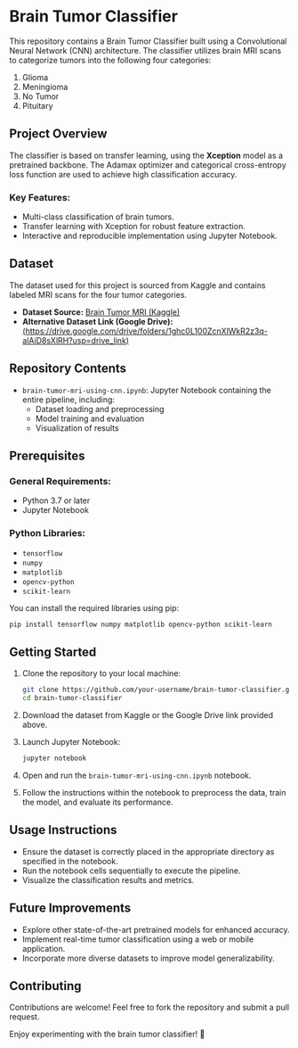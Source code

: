 # Brain Tumor Classifier

This repository contains a Brain Tumor Classifier built using a Convolutional Neural Network (CNN) architecture. The classifier utilizes brain MRI scans to categorize tumors into the following four categories:

1. Glioma
2. Meningioma
3. No Tumor
4. Pituitary

## Project Overview
The classifier is based on transfer learning, using the **Xception** model as a pretrained backbone. The Adamax optimizer and categorical cross-entropy loss function are used to achieve high classification accuracy.

### Key Features:
- Multi-class classification of brain tumors.
- Transfer learning with Xception for robust feature extraction.
- Interactive and reproducible implementation using Jupyter Notebook.

## Dataset
The dataset used for this project is sourced from Kaggle and contains labeled MRI scans for the four tumor categories.

- **Dataset Source:** [Brain Tumor MRI (Kaggle)](https://www.kaggle.com/code/yousefmohamed20/brain-tumor-mri-accuracy-99/input)
- **Alternative Dataset Link (Google Drive):** [(https://drive.google.com/drive/folders/1ghc0L100ZcnXlWkR2z3q-alAiD8sXlRH?usp=drive_link)](#)

## Repository Contents
- `brain-tumor-mri-using-cnn.ipynb`: Jupyter Notebook containing the entire pipeline, including:
  - Dataset loading and preprocessing
  - Model training and evaluation
  - Visualization of results

## Prerequisites
### General Requirements:
- Python 3.7 or later
- Jupyter Notebook

### Python Libraries:
- `tensorflow`
- `numpy`
- `matplotlib`
- `opencv-python`
- `scikit-learn`

You can install the required libraries using pip:
```bash
pip install tensorflow numpy matplotlib opencv-python scikit-learn
```

## Getting Started
1. Clone the repository to your local machine:
   ```bash
   git clone https://github.com/your-username/brain-tumor-classifier.git
   cd brain-tumor-classifier
   ```

2. Download the dataset from Kaggle or the Google Drive link provided above.

3. Launch Jupyter Notebook:
   ```bash
   jupyter notebook
   ```

4. Open and run the `brain-tumor-mri-using-cnn.ipynb` notebook.

5. Follow the instructions within the notebook to preprocess the data, train the model, and evaluate its performance.

## Usage Instructions
- Ensure the dataset is correctly placed in the appropriate directory as specified in the notebook.
- Run the notebook cells sequentially to execute the pipeline.
- Visualize the classification results and metrics.

## Future Improvements
- Explore other state-of-the-art pretrained models for enhanced accuracy.
- Implement real-time tumor classification using a web or mobile application.
- Incorporate more diverse datasets to improve model generalizability.

## Contributing
Contributions are welcome! Feel free to fork the repository and submit a pull request.


Enjoy experimenting with the brain tumor classifier! 🚀

